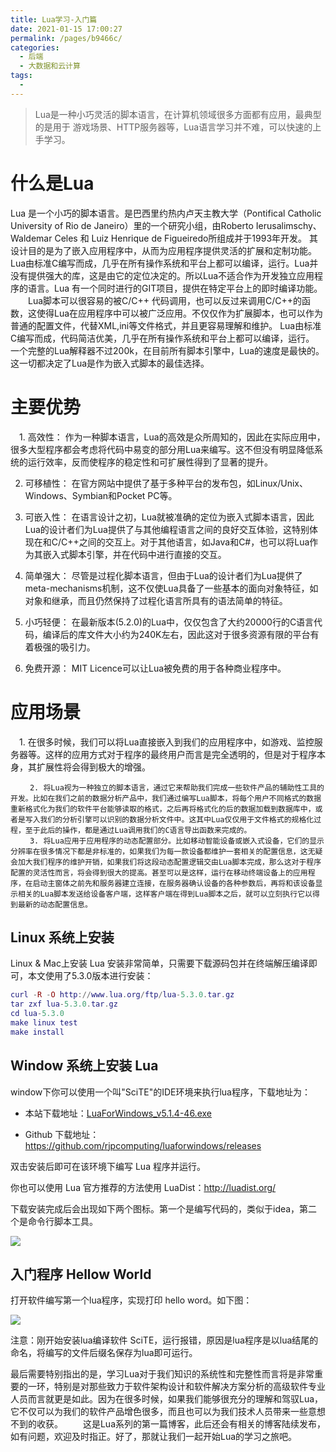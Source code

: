 ```yaml
---
title: Lua学习-入门篇
date: 2021-01-15 17:00:27
permalink: /pages/b9466c/
categories:
  - 后端
  - 大数据和云计算
tags:
  - 
---
```

> Lua是一种小巧灵活的脚本语言，在计算机领域很多方面都有应用，最典型的是用于 游戏场景、HTTP服务器等，Lua语言学习并不难，可以快速的上手学习。

# 什么是Lua

Lua 是一个小巧的脚本语言。是巴西里约热内卢天主教大学（Pontifical Catholic University of Rio de Janeiro）里的一个研究小组，由Roberto Ierusalimschy、Waldemar Celes 和 Luiz Henrique de Figueiredo所组成并于1993年开发。 其设计目的是为了嵌入应用程序中，从而为应用程序提供灵活的扩展和定制功能。Lua由标准C编写而成，几乎在所有操作系统和平台上都可以编译，运行。Lua并没有提供强大的库，这是由它的定位决定的。所以Lua不适合作为开发独立应用程序的语言。Lua 有一个同时进行的GIT项目，提供在特定平台上的即时编译功能。 　　Lua脚本可以很容易的被C/C++ 代码调用，也可以反过来调用C/C++的函数，这使得Lua在应用程序中可以被广泛应用。不仅仅作为扩展脚本，也可以作为普通的配置文件，代替XML,ini等文件格式，并且更容易理解和维护。 Lua由标准C编写而成，代码简洁优美，几乎在所有操作系统和平台上都可以编译，运行。 一个完整的Lua解释器不过200k，在目前所有脚本引擎中，Lua的速度是最快的。这一切都决定了Lua是作为嵌入式脚本的最佳选择。

# 主要优势

 　1. 高效性：
     作为一种脚本语言，Lua的高效是众所周知的，因此在实际应用中，很多大型程序都会考虑将代码中易变的部分用Lua来编写。这不但没有明显降低系统的运行效率，反而使程序的稳定性和可扩展性得到了显著的提升。

  2. 可移植性：
     在官方网站中提供了基于多种平台的发布包，如Linux/Unix、Windows、Symbian和Pocket PC等。

  3. 可嵌入性：
     在语言设计之初，Lua就被准确的定位为嵌入式脚本语言，因此Lua的设计者们为Lua提供了与其他编程语言之间的良好交互体验，这特别体现在和C/C++之间的交互上。对于其他语言，如Java和C#，也可以将Lua作为其嵌入式脚本引擎，并在代码中进行直接的交互。

  4. 简单强大：
     尽管是过程化脚本语言，但由于Lua的设计者们为Lua提供了meta-mechanisms机制，这不仅使Lua具备了一些基本的面向对象特征，如对象和继承，而且仍然保持了过程化语言所具有的语法简单的特征。

  5. 小巧轻便：
     在最新版本(5.2.0)的Lua中，仅仅包含了大约20000行的C语言代码，编译后的库文件大小约为240K左右，因此这对于很多资源有限的平台有着极强的吸引力。

  6. 免费开源：
     MIT Licence可以让Lua被免费的用于各种商业程序中。

     

# 应用场景

　1. 在很多时候，我们可以将Lua直接嵌入到我们的应用程序中，如游戏、监控服务器等。这样的应用方式对于程序的最终用户而言是完全透明的，但是对于程序本身，其扩展性将会得到极大的增强。

     　　2. 将Lua视为一种独立的脚本语言，通过它来帮助我们完成一些软件产品的辅助性工具的开发。比如在我们之前的数据分析产品中，我们通过编写Lua脚本，将每个用户不同格式的数据重新格式化为我们的软件平台能够读取的格式，之后再将格式化的后的数据加载到数据库中，或者是写入我们的分析引擎可以识别的数据分析文件中。这其中Lua仅仅用于文件格式的规格化过程，至于此后的操作，都是通过Lua调用我们的C语言导出函数来完成的。
     　　3. 将Lua应用于应用程序的动态配置部分。比如移动智能设备或嵌入式设备，它们的显示分辨率在很多情况下都是非标准的，如果我们为每一款设备都维护一套相关的配置信息，这无疑会加大我们程序的维护开销，如果我们将这段动态配置逻辑交由Lua脚本完成，那么这对于程序配置的灵活性而言，将会得到很大的提高。甚至可以是这样，运行在移动终端设备上的应用程序，在启动主窗体之前先和服务器建立连接，在服务器确认设备的各种参数后，再将和该设备显示相关的Lua脚本发送给设备客户端，这样客户端在得到Lua脚本之后，就可以立刻执行它以得到最新的动态配置信息。

## Linux 系统上安装

Linux & Mac上安装 Lua 安装非常简单，只需要下载源码包并在终端解压编译即可，本文使用了5.3.0版本进行安装：

```lua
curl -R -O http://www.lua.org/ftp/lua-5.3.0.tar.gz
tar zxf lua-5.3.0.tar.gz
cd lua-5.3.0
make linux test
make install
```

## Window 系统上安装 Lua

window下你可以使用一个叫"SciTE"的IDE环境来执行lua程序，下载地址为：

- 本站下载地址：[LuaForWindows_v5.1.4-46.exe](https://static.runoob.com/download/LuaForWindows_v5.1.4-46.exe)

- Github 下载地址：https://github.com/rjpcomputing/luaforwindows/releases

双击安装后即可在该环境下编写 Lua 程序并运行。

你也可以使用 Lua 官方推荐的方法使用 LuaDist：http://luadist.org/

下载安装完成后会出现如下两个图标。第一个是编写代码的，类似于idea，第二个是命令行脚本工具。

![](https://cdn.jsdelivr.net/gh/Ezuy-Lee/RainzeDrawingBed/media/QQ%E6%88%AA%E5%9B%BE20210115113123.png)

## 入门程序 Hellow World



打开软件编写第一个lua程序，实现打印 hello word。如下图：

![](https://cdn.jsdelivr.net/gh/Ezuy-Lee/RainzeDrawingBed/media/QQ%E6%88%AA%E5%9B%BE20210115113626.png)

注意：刚开始安装lua编译软件 SciTE，运行报错，原因是lua程序是以lua结尾的命名，将编写的文件后缀名保存为lua即可运行。

最后需要特别指出的是，学习Lua对于我们知识的系统性和完整性而言将是非常重要的一环，特别是对那些致力于软件架构设计和软件解决方案分析的高级软件专业人员而言就更是如此。因为在很多时候，如果我们能够很充分的理解和驾驭Lua，它不仅可以为我们的软件产品增色很多，而且也可以为我们技术人员带来一些意想不到的收获。
　　这是Lua系列的第一篇博客，此后还会有相关的博客陆续发布，如有问题，欢迎及时指正。好了，那就让我们一起开始Lua的学习之旅吧。